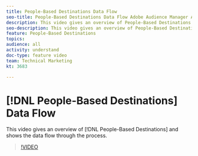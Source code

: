 ```yaml
---
title: People-Based Destinations Data Flow
seo-title: People-Based Destinations Data Flow Adobe Audience Manager AAM
description: This video gives an overview of People-Based Destinations and shows the data flow through the process.
seo-description: This video gives an overview of People-Based Destinations and shows the data flow through the process.  Adobe Audience Manager AAM
feature: People-Based Destinations
topics: 
audience: all
activity: understand
doc-type: feature video
team: Technical Marketing
kt: 3683

---
```


# [!DNL People-Based Destinations] Data Flow

This video gives an overview of [!DNL People-Based Destinations] and shows the data flow through the process.

>[!VIDEO](https://video.tv.adobe.com/v/28968/?quality=12)
